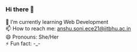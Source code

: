 ### Hi there 👋  <br>

🌱 I’m currently learning Web Development <br>
 📫 How to reach me: anshu.soni.ece21@iitbhu.ac.in <br>
 😄 Pronouns: She/Her <br>
 ⚡ Fun fact: -_-  <br>

<!--
**anshu1910/anshu1910** is a ✨ _special_ ✨ repository because its `README.md` (this file) appears on your GitHub profile.

Here are some ideas to get you started:

- 
-->
